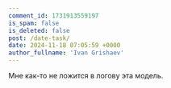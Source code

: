 ```yaml
---
comment_id: 1731913559197
is_spam: false
is_deleted: false
post: /date-task/
date: 2024-11-18 07:05:59 +0000
author_fullname: 'Ivan Grishaev'
---
```


Мне как-то не ложится в логову эта модель. 
